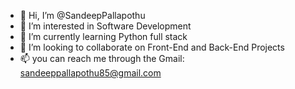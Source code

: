 - 👋 Hi, I’m @SandeepPallapothu
- 👀 I’m interested in Software Development
- 🌱 I’m currently learning Python full stack
- 💞️ I’m looking to collaborate on Front-End and Back-End Projects
- 📫 you can reach me through the Gmail: sandeeppallapothu85@gmail.com

<!---
SandeepPallapothu/SandeepPallapothu is a ✨ special ✨ repository because its `README.md` (this file) appears on your GitHub profile.
You can click the Preview link to take a look at your changes.
--->

